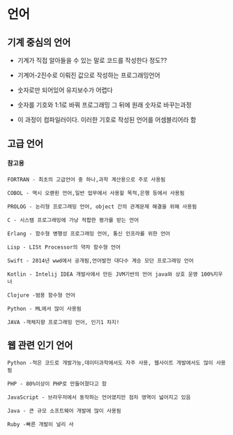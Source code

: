 # 언어
## 기계 중심의 언어
- 기계가 직접 알아들을 수 있는 말로 코드를 작성한다 정도??
	
- 기계어-2진수로 이뤄진 값으로 작성하는 프로그래밍언어
-	숫자로만 되어있어 유지보수가 어렵다
-	숫자를 기호와 1:1로 바꿔 프로그래밍 그 뒤에 원래 숫자로 바꾸는과정
-	이 과정이 컴파일러이다. 이러한 기호로 작성된 언어를 어셈블리어라 함
		
## 고급 언어
#### 참고용
	
	FORTRAN - 최초의 고급언어 중 하나,과학 계산용으로 주로 사용됨
	
	COBOL - 역시 오랟횐 언어,일반 업무에서 사용할 목적,은행 등에서 사용됨
	
	PROLOG - 논리형 프로그래밍 언어, object 간의 관계문제 해결을 위해 사용됨
	
	C - 시스템 프로그래밍에 가낭 적합한 평가를 받는 언어
	
	Erlang - 함수형 병행성 프로그래밍 언어, 통신 인프라를 위한 언어
	
	Lisp - LISt Processor의 약자 함수형 언어
	
	Swift - 2014년 wwd에서 공개됨,언어발전 대다수 계승 모던 프로그래밍 언어
	
	Kotlin - Intelij IDEA 개발사에서 만든 JVM기반의 언어 java와 상호 운영 100%지우너
	
	Clojure -범용 함수형 언어
	
	Python - ML에서 많이 사용됨
	
	JAVA -객체지향 프로그래밍 언어, 인기1 차지!

## 웹 관련 인기 언어
	
	Python -적은 코드로 개발가능,데이터과학에서도 자주 사용, 웹사이트 개발에서도 많이 사용됨
	
	PHP - 80%이상이 PHP로 만들어졌다고 함
	
	JavaScript - 브라우저에서 동작하는 언어였지만 점차 영역이 넓어지고 있음
	
	Java - 큰 규모 소프트웨어 개발에 많이 사용됨
	
	Ruby -빠른 개발이 널리 사
